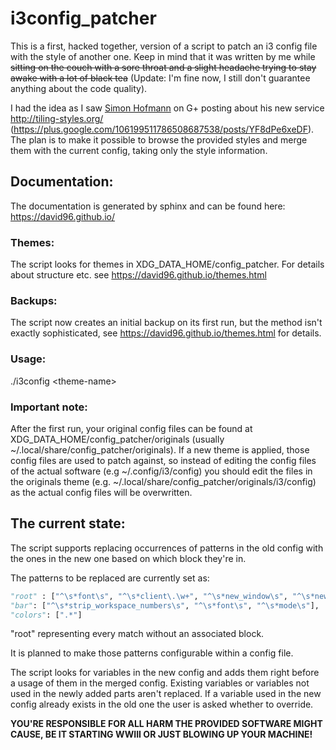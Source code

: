 # i3config_patcher

This is a first, hacked together, version of a script to patch an i3 config file with the style of another one.
Keep in mind that it was written by me while ~~sitting on the couch with a sore throat and a slight headache trying to stay awake with a lot of black tea~~ (Update: I'm fine now, I still don't guarantee anything about the code quality).

I had the idea as I saw [Simon Hofmann](https://plus.google.com/u/0/106199511786508687538) on G+ posting about his new service http://tiling-styles.org/ (https://plus.google.com/106199511786508687538/posts/YF8dPe6xeDF).
The plan is to make it possible to browse the provided styles and merge them with the current config, taking only the style information.

## Documentation:
The documentation is generated by sphinx and can be found here: https://david96.github.io/

### Themes:
The script looks for themes in XDG_DATA_HOME/config_patcher. For details about structure etc. see https://david96.github.io/themes.html

### Backups:
The script now creates an initial backup on its first run, but the method isn't exactly sophisticated, see https://david96.github.io/themes.html for details.

### Usage:
./i3config \<theme-name\>

### Important note:
After the first run, your original config files can be found at XDG_DATA_HOME/config_patcher/originals (usually ~/.local/share/config_patcher/originals). If a new theme is applied, those config files are used to patch against, so instead of editing the config files of the actual software (e.g ~/.config/i3/config) you should edit the files in the originals theme (e.g. ~/.local/share/config_patcher/originals/i3/config) as the actual config files will be overwritten.

## The current state:
The script supports replacing occurrences of patterns in the old config with the ones in the new one
based on which block they're in.

The patterns to be replaced are currently set as:
```python
"root" : ["^\s*font\s", "^\s*client\.\w+", "^\s*new_window\s", "^\s*new_float\s", "^\s*hide_edge_borders\s"],
"bar": ["^\s*strip_workspace_numbers\s", "^\s*font\s", "^\s*mode\s"],
"colors": [".*"]
```
"root" representing every match without an associated block.

It is planned to make those patterns configurable within a config file.

The script looks for variables in the new config and adds them right before a usage of them in the merged config.
Existing variables or variables not used in the newly added parts aren't replaced.
If a variable used in the new config already exists in the old one the user is asked whether to override.


**YOU'RE RESPONSIBLE FOR ALL HARM THE PROVIDED SOFTWARE MIGHT CAUSE,
BE IT STARTING WWIII OR JUST BLOWING UP YOUR MACHINE!**
